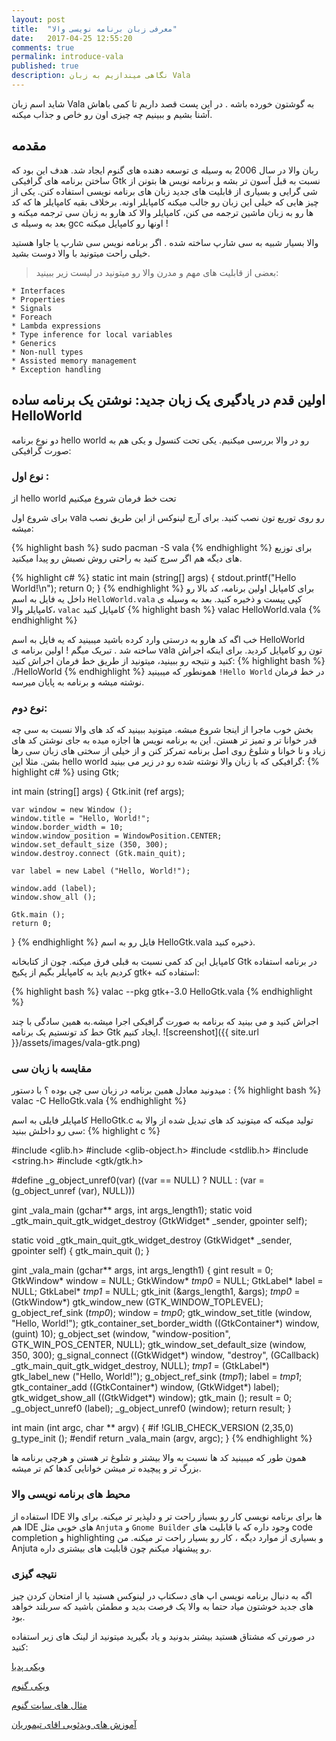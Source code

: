 ```yaml
---
layout: post
title:  "معرفی زبان برنامه نویسی والا"
date:   2017-04-25 12:55:20
comments: true
permalink: introduce-vala
published: true
description: نگاهی میندازیم به زبان Vala
---
```


شاید اسم زبان Vala به گوشتون خورده باشه . در این پست قصد داریم تا کمی باهاش آشنا بشیم و ببینیم چه چیزی اون رو خاص و جذاب میکنه.

## مقدمه
ربان والا در سال 2006 به وسیله ی توسعه دهنده های گنوم ایجاد شد. هدف این بود که ساختن برنامه های گرافیکی Gtk نسبت به قبل آسون تر بشه و برنامه نویس ها بتونن از شی گرایی و بسیاری از قابلیت های جدید زبان های برنامه نویسی استفاده کنن.
یکی از چیز هایی که خیلی این زبان رو جالب میکنه کامپایلر اونه. برخلاف بقیه کامپایلر ها که کد ها رو به زبان ماشین ترجمه می کنن، کامپایلر والا کد هارو به زبان سی ترجمه میکنه و بعد به وسیله ی gcc اونها رو کامپایل میکنه !

والا بسیار شبیه به سی شارپ ساخته شده . اگر برنامه نویس سی شارپ یا جاوا هستید خیلی راحت میتونید با والا دوست بشید. 

> بعضی از قابلیت های مهم و مدرن والا رو میتونید در لیست زیر ببینید:
>
	* Interfaces
	* Properties
	* Signals
	* Foreach
	* Lambda expressions
	* Type inference for local variables
	* Generics
	* Non-null types
	* Assisted memory management
	* Exception handling

## اولین قدم در یادگیری یک زبان جدید: نوشتن یک برنامه ساده HelloWorld

دو نوع برنامه hello world رو در والا بررسی میکنیم. یکی تحت کنسول و یکی هم به صورت گرافیکی:

### نوع اول :
از hello world تحت خط فرمان شروع میکنیم 

برای شروع اول vala رو روی توریع تون نصب کنید. برای آرچ لینوکس از این طریق نصب میشه:

{% highlight bash %}
sudo pacman -S vala
{% endhighlight %}
برای توزیع های دیگه هم اگر سرچ کنید به راحتی روش نصبش رو پیدا میکنید.


{% highlight c# %}
static int main (string[] args) {
    stdout.printf("Hello World!\n");
    return 0;
}
{% endhighlight %}
برای کامپایل اولین برنامه، کد بالا رو داخل یه فایل به اسم `HelloWorld.vala` کپی پیست و ذخیره کنید. بعد به وسیله ی کامپایلر والا، `valac` کامپایل کنید
{% highlight bash %}
valac HelloWorld.vala
{% endhighlight %}

خب اگه کد هارو به درستی وارد کرده باشید میبینید که یه فایل به اسم HelloWorld ساخته شد . تبریک میگم ! اولین برنامه ی vala تون رو کامپایل کردید. برای اینکه اجراش کنید و نتیجه رو ببینید، میتونید از طریق خط فرمان اجراش کنید:
{% highlight bash %}
./HelloWorld
{% endhighlight %}
همونطور که میبینید `!Hello World` در خط فرمان نوشته میشه و برنامه به پایان میرسه.

### نوع دوم:
بخش خوب ماجرا از اینجا شروع مبشه. میتونید ببینید که کد های والا نسبت به سی چه قدر خوانا تر و تمیز تر هستن. این به برنامه نویس ها اجازه میده به جای نوشتن کد های زیاد و نا خوانا و شلوغ روی اصل برنامه تمرکز کنن و از خیلی از سختی های زبان سی رها بشن.
مثلا این hello world گرافیکی که با زبان والا نوشته شده رو در زیر می بینید:
{% highlight c# %}
using Gtk;

int main (string[] args) {
    Gtk.init (ref args);
    
    var window = new Window ();
    window.title = "Hello, World!";
    window.border_width = 10;
    window.window_position = WindowPosition.CENTER;
    window.set_default_size (350, 300);
    window.destroy.connect (Gtk.main_quit);
    
    var label = new Label ("Hello, World!");
    
    window.add (label);
    window.show_all ();
    
    Gtk.main ();
    return 0;
}
{% endhighlight %} 
 فایل رو به اسم HelloGtk.vala ذخیره کنید.

 کامپایل این کد کمی نسبت به قبلی فرق میکنه. چون از کتابخانه Gtk در برنامه استفاده کردیم باید به کامپایلر بگیم از پکیج gtk+ استفاده کنه:

{% highlight bash %}
valac --pkg gtk+-3.0 HelloGtk.vala
{% endhighlight %}

اجراش کنید و می بینید که برنامه به صورت گرافیکی اجرا میشه.به همین سادگی با چند خط کد تونستیم یک برنامه Gtk ایجاد کنیم.
![screenshot]({{ site.url }}/assets/images/vala-gtk.png)


### مقایسه با زبان سی 
 میدونید معادل همین برنامه در زبان سی چی بوده ؟
با دستور :
{% highlight bash %}
valac -C HelloGtk.vala
{% endhighlight %}


 کامپایلر فایلی به اسم HelloGtk.c تولید میکنه که میتونید کد های تبدیل شده از والا به سی رو داخلش ببنید:
{% highlight c %}

#include <glib.h>
#include <glib-object.h>
#include <stdlib.h>
#include <string.h>
#include <gtk/gtk.h>

#define _g_object_unref0(var) ((var == NULL) ? NULL : (var = (g_object_unref (var), NULL)))

gint _vala_main (gchar** args, int args_length1);
static void _gtk_main_quit_gtk_widget_destroy (GtkWidget* _sender, gpointer self);

static void _gtk_main_quit_gtk_widget_destroy (GtkWidget* _sender, gpointer self) {
	gtk_main_quit ();
}

gint _vala_main (gchar** args, int args_length1) {
	gint result = 0;
	GtkWindow* window = NULL;
	GtkWindow* _tmp0_ = NULL;
	GtkLabel* label = NULL;
	GtkLabel* _tmp1_ = NULL;
	gtk_init (&args_length1, &args);
	_tmp0_ = (GtkWindow*) gtk_window_new (GTK_WINDOW_TOPLEVEL);
	g_object_ref_sink (_tmp0_);
	window = _tmp0_;
	gtk_window_set_title (window, "Hello, World!");
	gtk_container_set_border_width ((GtkContainer*) window, (guint) 10);
	g_object_set (window, "window-position", GTK_WIN_POS_CENTER, NULL);
	gtk_window_set_default_size (window, 350, 300);
	g_signal_connect ((GtkWidget*) window, "destroy", (GCallback) _gtk_main_quit_gtk_widget_destroy, NULL);
	_tmp1_ = (GtkLabel*) gtk_label_new ("Hello, World!");
	g_object_ref_sink (_tmp1_);
	label = _tmp1_;
	gtk_container_add ((GtkContainer*) window, (GtkWidget*) label);
	gtk_widget_show_all ((GtkWidget*) window);
	gtk_main ();
	result = 0;
	_g_object_unref0 (label);
	_g_object_unref0 (window);
	return result;
}

int main (int argc, char ** argv) {
#if !GLIB_CHECK_VERSION (2,35,0)
	g_type_init ();
#endif
	return _vala_main (argv, argc);
}
{% endhighlight %}

همون طور که میبینید کد ها نسبت به والا بیشتر و شلوغ تر هستن و هرچی برنامه ها بزرگ تر و پیچیده تر میشن خوانایی کدها کم تر میشه.

### محیط های برنامه نویسی والا
استفاده از IDE ها برای برنامه نویسی کار رو بسیاز راحت تر و دلپذیر تر میکنه. برای والا هم IDE های خوبی مثل `Anjuta` و `Gnome Builder` وجود داره که با قابلیت های code completion و highlighting و بسیاری از موارد دیگه ، کار رو بسیار راحت تر میکنه.
 من Anjuta رو پیشنهاد میکنم چون قابلیت های بیشتری داره.


### نتیجه گیزی
 اگه به دنبال برنامه نویسی اپ های دسکتاپ در لینوکس هستید یا از امتحان کردن چیز های جدید خوشتون میاد حتما به والا یک فرصت بدید و مطمئن باشید که سربلند خواهد بود.

در صورتی که مشتاق هستید بیشتر بدونید و یاد بگیرید میتونید از لینک های زیر استفاده کنید:

[ویکی پدیا](https://en.wikipedia.org/wiki/Vala_(programming_language))

[ویکی گنوم](https://wiki.gnome.org/Projects/Vala/Documentation)

[مثال های سایت گنوم](https://wiki.gnome.org/Projects/Vala/GTKSample)

[آموزش های ویدئویی اقای تیموریان](http://www.aparat.com/aliireeza_t)

